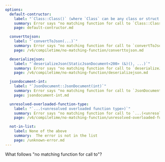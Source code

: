 ```yaml
---
options:
  default-contructor:
    label: "`Class::Class()` (where `Class` can be any class or struct name)" 
    summary: Error says "no matching function for call to `Class::Class()`"
    page: default-contructor.md

  converttojson:
    label: "`convertToJson(...)`"
    summary: Error says "no matching function for call to `convertToJson(...)`"
    page: /v6/compiletime/no-matching-function/converttojson.md

  deserializejson:
    label: "`deserializeJson(StaticJsonDocument<200> (&)(), ...)`"
    summary: Error says "no matching function for call to `deserializeJson(StaticJsonDocument<200> (&)(), ...)`"
    page: /v6/compiletime/no-matching-function/deserializejson.md

  jsondocument-int:
    label: "`JsonDocument::JsonDocument(int)`"
    summary: Error says "no matching function for call to `JsonDocument::JsonDocument(int)`"
    page: jsondocument-int.md

  unresolved-overloaded-function-type:
    label: "`...(<unresolved overloaded function type>)`"
    summary: Error says "no matching function for call to `...(<unresolved overloaded function type>)`"
    page: /v6/compiletime/no-matching-function/unresolved-overloaded-function-type.md

  not-in-list:
    label: None of the above
    summary:  The error is not in the list
    page: /unknown-error.md
---
```


What follows "no matching function for call to"?
